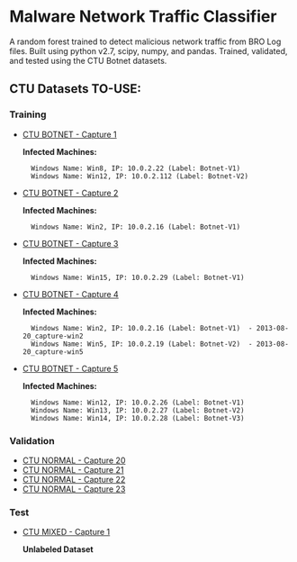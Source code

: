 # Malware Network Traffic Classifier
A random forest trained to detect malicious network traffic from BRO Log files. Built using python v2.7, scipy, numpy, and pandas. Trained, validated, and tested using the CTU Botnet datasets.

## CTU Datasets TO-USE:
### Training
- [CTU BOTNET - Capture 1](https://mcfp.felk.cvut.cz/publicDatasets/CTU-Malware-Capture-Botnet-1/)

    **Infected Machines:**

        Windows Name: Win8, IP: 10.0.2.22 (Label: Botnet-V1)
        Windows Name: Win12, IP: 10.0.2.112 (Label: Botnet-V2)

- [CTU BOTNET - Capture 2](https://mcfp.felk.cvut.cz/publicDatasets/CTU-Malware-Capture-Botnet-2/)

    **Infected Machines:**

        Windows Name: Win2, IP: 10.0.2.16 (Label: Botnet-V1)

- [CTU BOTNET - Capture 3](https://mcfp.felk.cvut.cz/publicDatasets/CTU-Malware-Capture-Botnet-3/)

    **Infected Machines:**

        Windows Name: Win15, IP: 10.0.2.29 (Label: Botnet-V1)

- [CTU BOTNET - Capture 4](https://mcfp.felk.cvut.cz/publicDatasets/CTU-Malware-Capture-Botnet-4/)

    **Infected Machines:**

        Windows Name: Win2, IP: 10.0.2.16 (Label: Botnet-V1)  - 2013-08-20_capture-win2
        Windows Name: Win5, IP: 10.0.2.19 (Label: Botnet-V2)  - 2013-08-20_capture-win5

- [CTU BOTNET - Capture 5](https://mcfp.felk.cvut.cz/publicDatasets/CTU-Malware-Capture-Botnet-5/)

    **Infected Machines:**

        Windows Name: Win12, IP: 10.0.2.26 (Label: Botnet-V1)
        Windows Name: Win13, IP: 10.0.2.27 (Label: Botnet-V2)
        Windows Name: Win14, IP: 10.0.2.28 (Label: Botnet-V3)

### Validation
- [CTU NORMAL - Capture 20](https://mcfp.felk.cvut.cz/publicDatasets/CTU-Normal-20/)
- [CTU NORMAL - Capture 21](https://mcfp.felk.cvut.cz/publicDatasets/CTU-Normal-21/)
- [CTU NORMAL - Capture 22](https://mcfp.felk.cvut.cz/publicDatasets/CTU-Normal-22/)
- [CTU NORMAL - Capture 23](https://mcfp.felk.cvut.cz/publicDatasets/CTU-Normal-23/)

### Test
- [CTU MIXED - Capture 1](https://mcfp.felk.cvut.cz/publicDatasets/CTU-Mixed-Capture-1/)

    **Unlabeled Dataset**

